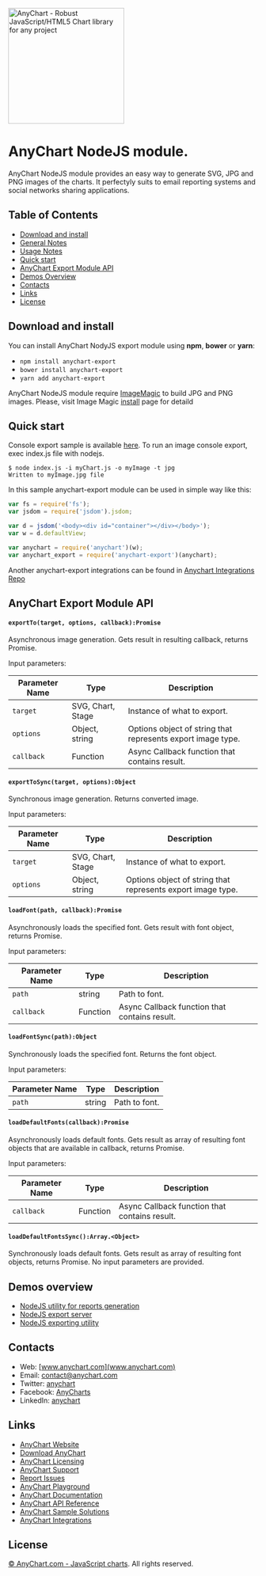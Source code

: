 [<img src="https://cdn.anychart.com/images/logo-transparent-segoe.png?2" width="234px" alt="AnyChart - Robust JavaScript/HTML5 Chart library for any project">](https://anychart.com)

# AnyChart NodeJS module.

AnyChart NodeJS module provides an easy way to generate SVG, JPG and PNG images of the charts.
It perfectyly suits to email reporting systems and social networks sharing applications.

## Table of Contents

* [Download and install](#download-and-install)
* [General Notes](#general-notes)
* [Usage Notes](#usage-notes)
* [Quick start](#quick-start)
* [AnyChart Export Module API](#anychart-export-module-api)
* [Demos Overview](#demos-overview)
* [Contacts](#contacts)
* [Links](#links)
* [License](#license)

## Download and install
You can install AnyChart NodyJS export module using **npm**, **bower** or **yarn**:

* `npm install anychart-export`
* `bower install anychart-export`
* `yarn add anychart-export`

AnyChart NodeJS module require [ImageMagic](https://www.imagemagick.org) to build JPG and PNG images.
Please, visit Image Magic [install](https://www.imagemagick.org/script/index.php) page for detaild

## Quick start 
Console export sample is available [here](https://github.com/anychart-integrations/nodejs-exporting-console-utility-sample). 
To run an image console export, exec index.js file with nodejs.

```
$ node index.js -i myChart.js -o myImage -t jpg
Written to myImage.jpg file  
```

In this sample anychart-export module can be used in simple way like this:
```javascript
var fs = require('fs');
var jsdom = require('jsdom').jsdom;

var d = jsdom('<body><div id="container"></div></body>');
var w = d.defaultView;

var anychart = require('anychart')(w);
var anychart_export = require('anychart-export')(anychart);
```

Another anychart-export integrations can be found in [Anychart Integrations Repo](https://github.com/AnyChart-Integrations)



## AnyChart Export Module API
#### `exportTo(target, options, callback):Promise`
Asynchronous image generation. Gets result in resulting callback, returns Promise.

Input parameters:

Parameter Name | Type | Description
--- | --- | ---
`target` | SVG, Chart, Stage | Instance of what to export.
`options` | Object, string | Options object of string that represents export image type.
`callback` | Function | Async Callback function that contains result.

#### `exportToSync(target, options):Object`
Synchronous image generation. Returns converted image.

Input parameters:

Parameter Name | Type | Description
--- | --- | ---
`target` | SVG, Chart, Stage | Instance of what to export.
`options` | Object, string | Options object of string that represents export image type.


#### `loadFont(path, callback):Promise`
Asynchronously loads the specified font. Gets result with font object, returns Promise.

Input parameters:

Parameter Name | Type | Description
--- | --- | ---
`path` | string | Path to font.
`callback` | Function | Async Callback function that contains result.


#### `loadFontSync(path):Object`
Synchronously loads the specified font. Returns the font object.

Input parameters:

Parameter Name | Type | Description
--- | --- | ---
`path` | string | Path to font.


#### `loadDefaultFonts(callback):Promise`
Asynchronously loads default fonts. Gets result as array of resulting
font objects that are available in callback, returns Promise.

Input parameters:

Parameter Name | Type | Description
--- | --- | ---
`callback` | Function | Async Callback function that contains result.


#### `loadDefaultFontsSync():Array.<Object>`
Synchronously loads default fonts. Gets result as array of resulting
font objects, returns Promise.
No input parameters are provided.
 
 
## Demos overview 
* [NodeJS utility for reports generation](https://github.com/anychart-integrations/nodejs-reports-generation-console-utilily-sample)
* [NodeJS export server](https://github.com/anychart-integrations/nodejs-export-server-sample)
* [NodeJS exporting utility](https://github.com/anychart-integrations/nodejs-exporting-console-utility-sample)


## Contacts

* Web: [www.anychart.com](www.anychart.com)
* Email: [contact@anychart.com](mailto:contact@anychart.com)
* Twitter: [anychart](https://twitter.com/anychart)
* Facebook: [AnyCharts](https://www.facebook.com/AnyCharts)
* LinkedIn: [anychart](https://www.linkedin.com/company/anychart)

## Links

* [AnyChart Website](http://www.anychart.com)
* [Download AnyChart](http://www.anychart.com/download/)
* [AnyChart Licensing](http://www.anychart.com/buy/)
* [AnyChart Support](http://www.anychart.com/support/)
* [Report Issues](http://github.com/AnyChart/anychart/issues)
* [AnyChart Playground](http://playground.anychart.com)
* [AnyChart Documentation](http://docs.anychart.com)
* [AnyChart API Reference](http://api.anychart.com)
* [AnyChart Sample Solutions](http://www.anychart.com/solutions/)
* [AnyChart Integrations](http://www.anychart.com/integrations/)

## License

[© AnyChart.com - JavaScript charts](http://www.anychart.com). All rights reserved.












